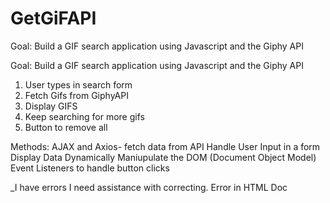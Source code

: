 # GetGiFAPI
Goal: Build a GIF search application using Javascript and the Giphy API

Goal: Build a GIF search application using Javascript and the Giphy API
1. User types in search form
2. Fetch Gifs from GiphyAPI
3. Display GIFS
4. Keep searching for more gifs
5. Button to remove all

Methods:
AJAX and Axios- fetch data from API
Handle User Input in a form
Display Data Dynamically
Maniupulate the DOM (Document Object Model)
Event Listeners to handle button clicks

_I have errors I need assistance with correcting. Error in HTML Doc
